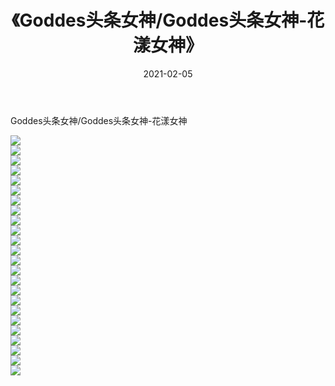 ﻿---
layout: post
title:  《Goddes头条女神/Goddes头条女神-花漾女神》
date:   2021-02-05
img: http://img.660000.xyz/Sharelink/网络美图/2021/Goddes头条女神/Goddes头条女神-花漾女神/000.jpg
categories: [美女, 清纯, 唯美]
---

Goddes头条女神/Goddes头条女神-花漾女神

 ![](http://img.660000.xyz/Sharelink/网络美图/2021/Goddes头条女神/Goddes头条女神-花漾女神/001.jpg) <br>![](http://img.660000.xyz/Sharelink/网络美图/2021/Goddes头条女神/Goddes头条女神-花漾女神/002.jpg) <br>![](http://img.660000.xyz/Sharelink/网络美图/2021/Goddes头条女神/Goddes头条女神-花漾女神/003.jpg) <br>![](http://img.660000.xyz/Sharelink/网络美图/2021/Goddes头条女神/Goddes头条女神-花漾女神/004.jpg) <br>![](http://img.660000.xyz/Sharelink/网络美图/2021/Goddes头条女神/Goddes头条女神-花漾女神/005.jpg) <br>![](http://img.660000.xyz/Sharelink/网络美图/2021/Goddes头条女神/Goddes头条女神-花漾女神/006.jpg) <br>![](http://img.660000.xyz/Sharelink/网络美图/2021/Goddes头条女神/Goddes头条女神-花漾女神/007.jpg) <br>![](http://img.660000.xyz/Sharelink/网络美图/2021/Goddes头条女神/Goddes头条女神-花漾女神/008.jpg) <br>![](http://img.660000.xyz/Sharelink/网络美图/2021/Goddes头条女神/Goddes头条女神-花漾女神/009.jpg) <br>![](http://img.660000.xyz/Sharelink/网络美图/2021/Goddes头条女神/Goddes头条女神-花漾女神/010.jpg) <br>![](http://img.660000.xyz/Sharelink/网络美图/2021/Goddes头条女神/Goddes头条女神-花漾女神/011.jpg) <br>![](http://img.660000.xyz/Sharelink/网络美图/2021/Goddes头条女神/Goddes头条女神-花漾女神/012.jpg) <br>![](http://img.660000.xyz/Sharelink/网络美图/2021/Goddes头条女神/Goddes头条女神-花漾女神/013.jpg) <br>![](http://img.660000.xyz/Sharelink/网络美图/2021/Goddes头条女神/Goddes头条女神-花漾女神/014.jpg) <br>![](http://img.660000.xyz/Sharelink/网络美图/2021/Goddes头条女神/Goddes头条女神-花漾女神/015.jpg) <br>![](http://img.660000.xyz/Sharelink/网络美图/2021/Goddes头条女神/Goddes头条女神-花漾女神/016.jpg) <br>![](http://img.660000.xyz/Sharelink/网络美图/2021/Goddes头条女神/Goddes头条女神-花漾女神/017.jpg) <br>![](http://img.660000.xyz/Sharelink/网络美图/2021/Goddes头条女神/Goddes头条女神-花漾女神/018.jpg) <br>![](http://img.660000.xyz/Sharelink/网络美图/2021/Goddes头条女神/Goddes头条女神-花漾女神/019.jpg) <br>![](http://img.660000.xyz/Sharelink/网络美图/2021/Goddes头条女神/Goddes头条女神-花漾女神/020.jpg) <br>![](http://img.660000.xyz/Sharelink/网络美图/2021/Goddes头条女神/Goddes头条女神-花漾女神/021.jpg) <br>![](http://img.660000.xyz/Sharelink/网络美图/2021/Goddes头条女神/Goddes头条女神-花漾女神/022.jpg) <br>![](http://img.660000.xyz/Sharelink/网络美图/2021/Goddes头条女神/Goddes头条女神-花漾女神/023.jpg) <br>![](http://img.660000.xyz/Sharelink/网络美图/2021/Goddes头条女神/Goddes头条女神-花漾女神/024.jpg) <br>